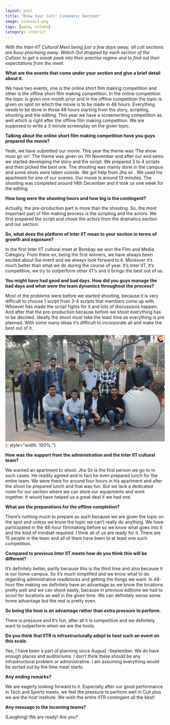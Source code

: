 ```yaml
---
layout: post
title: "Know Your Cult: Cinematic Section"
image: cinesec1.png
tags: [wona, column]
category: interiit
---
```


_With the Inter-IIT Cultural Meet being just a few days away, all cult sections are busy practising away. Watch Out dropped by each section of the Cultsoc to get a sneak peek into their practise regime and to find out their expectations from the meet._

**What are the events that come under your section and give a brief detail about it.**

We have two events, one is the online short film making competition and other is the offline short film making competition. In the online competition the topic is given one month prior and in the offline competition the topic is given on spot on which the movie is to be made in 48 hours. Everything needs to be done in those 48 hours starting from the story, scripting, shooting and the editing. This year we have a screenwriting competition as well which is right after the offline film making competition. We are supposed to write a 3 minute screenplay on the given topic.

**Talking about the online short film making competition have you guys prepared the movie?**

Yeah, we have submitted our movie. This year the theme was ‘The show must go on’. The theme was given on 7th November and after our end sems we started developing the story and the script. We prepared 3 to 4 scripts and then picked the best one. The shooting was mainly done in the campus and some shots were taken outside. We got help from Jha sir . We used his apartment for one of our scenes. Our movie is around 13 minutes. The shooting was completed around 14th December and it took us one week for the editing.

**How long were the shooting hours and how big is the contingent?**

Actually, the pre-production part is more than the shooting. So, the most important part of film making process is the scripting and the actors. We first prepared the script and chose the actors from the dramatics section and our section

**So, what does the platform of Inter IIT mean to your section in terms of growth and exposure?**

In the first Inter IIT cultural meet at Bombay we won the Film and Media Category. From there on, being the first winners, we have always been excited about the event and we always look forward to it. Moreover it’s much better than what we do during the course of year. It’s Inter IIT, it‘s competitive, we try to outperform other IIT’s and it brings the best out of us.

**You might have had good and bad days. How did you guys manage the bad days and what were the team dynamics throughout the process?**

Most of the problems were before we started shooting, because it is very difficult to choose 1 script from 3-4 scripts that members come up with. Whoever has made the script fights for it and lots of discussions happen. And after that the pre-production because before we shoot everything has to be decided. Ideally the shoot must take the least time as everything is pre planned. With some many ideas it’s difficult to incorporate all and make the best out of it.

![The team](/images/posts/cinesec2.png){: style="width: 100%;"}

**How was the support from the administration and the Inter IIT cultural team?**

We wanted an apartment to shoot. Jha Sir is the first person we go to in such cases. He readily agreed and in fact he even prepared lunch for the entire team. We were there for around four hours in his apartment and after the shoot he prepared lunch and that was fun. But we lack a dedicated room for our section where we can store our equipments and work together. It would have helped us a great deal if we had one.

**What are the preparations for the offline completion?**

There’s nothing much to prepare as such because we are given the topic on the spot and unless we know the topic we can’t really do anything. We have participated in the 48-hour filmmaking before so we know what goes into it and the kind of mindset required. I think all of us are ready for it. There are 15 people in the team and all of them have been to at least one such competition.

**Compared to previous Inter IIT meets how do you think this will be different?**

It’s definitely better, partly because this is the third time and also because it is our home campus. So it’s much simplified and we know what to do regarding administrative roadblocks and getting the things we want. In 48-hour film making we definitely have an advantage as we know the locations pretty well and we can shoot easily, because in previous editions we had to scout for locations as well in the given time. We can definitely sense some home advantage but the rest is pretty even.

**So being the host is an advantage rather than extra pressure to perform.**

There is pressure and it‘s fun, after all it is competitive and we definitely want to outperform when we are the hosts.

**Do you think that IITR is infrastructurally adept to host such an event on this scale.**

Yes, I have been a part of planning since August -September. We do have enough places and auditoriums. I don’t think there should be any infrastructural problem or administrative. I am assuming everything would be sorted out by the time meet starts.

**Any ending remarks?**

We are eagerly looking forward to it. Especially after our good performance in Tech and Sports meets, we feel the pressure to perform well in Cult plus we are the host institute. We wish the entire IITR contingent all the best!

**Any message to the incoming teams?**

(Laughing) We are ready! Are you?
